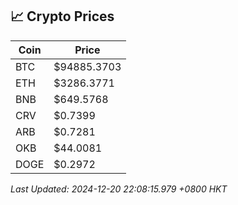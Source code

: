 ## 📈 Crypto Prices

| Coin | Price |
| ---- | ----- |
| BTC | $94885.3703 |
| ETH | $3286.3771 |
| BNB | $649.5768 |
| CRV | $0.7399 |
| ARB | $0.7281 |
| OKB | $44.0081 |
| DOGE | $0.2972 |

_Last Updated: 2024-12-20 22:08:15.979 +0800 HKT_
